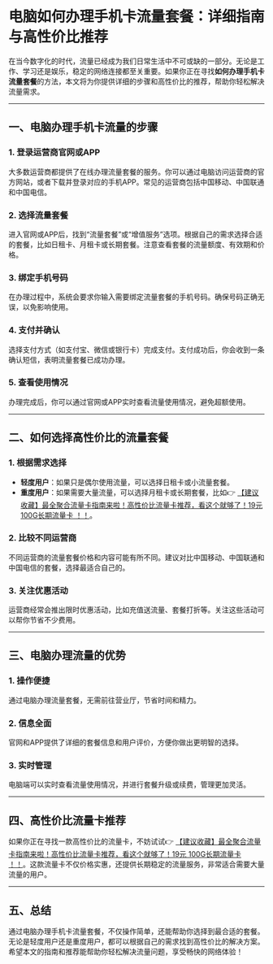 # 电脑如何办理手机卡流量套餐：详细指南与高性价比推荐

在当今数字化的时代，流量已经成为我们日常生活中不可或缺的一部分。无论是工作、学习还是娱乐，稳定的网络连接都至关重要。如果你正在寻找**如何办理手机卡流量套餐**的方法，本文将为你提供详细的步骤和高性价比的推荐，帮助你轻松解决流量需求。

---

## 一、电脑办理手机卡流量的步骤

### 1. 登录运营商官网或APP
大多数运营商都提供了在线办理流量套餐的服务。你可以通过电脑访问运营商的官方网站，或者下载并登录对应的手机APP。常见的运营商包括中国移动、中国联通和中国电信。

### 2. 选择流量套餐
进入官网或APP后，找到“流量套餐”或“增值服务”选项。根据自己的需求选择合适的套餐，比如日租卡、月租卡或长期套餐。注意查看套餐的流量额度、有效期和价格。

### 3. 绑定手机号码
在办理过程中，系统会要求你输入需要绑定流量套餐的手机号码。确保号码正确无误，以免影响使用。

### 4. 支付并确认
选择支付方式（如支付宝、微信或银行卡）完成支付。支付成功后，你会收到一条确认短信，表明流量套餐已成功办理。

### 5. 查看使用情况
办理完成后，你可以通过官网或APP实时查看流量使用情况，避免超额使用。

---

## 二、如何选择高性价比的流量套餐

### 1. 根据需求选择
- **轻度用户**：如果只是偶尔使用流量，可以选择日租卡或小流量套餐。
- **重度用户**：如果需要大量流量，可以选择月租卡或长期套餐，比如👉 [【建议收藏】最全聚合流量卡指南来啦！高性价比流量卡推荐，看这个就够了！19元 100G长期流量卡 ！！](https://bit.ly/Liuliangka)。

### 2. 比较不同运营商
不同运营商的流量套餐价格和内容可能有所不同。建议对比中国移动、中国联通和中国电信的套餐，选择最适合自己的。

### 3. 关注优惠活动
运营商经常会推出限时优惠活动，比如充值送流量、套餐打折等。关注这些活动可以帮你节省不少费用。

---

## 三、电脑办理流量的优势

### 1. 操作便捷
通过电脑办理流量套餐，无需前往营业厅，节省时间和精力。

### 2. 信息全面
官网和APP提供了详细的套餐信息和用户评价，方便你做出更明智的选择。

### 3. 实时管理
电脑端可以实时查看流量使用情况，并进行套餐升级或续费，管理更加灵活。

---

## 四、高性价比流量卡推荐

如果你正在寻找一款高性价比的流量卡，不妨试试👉 [【建议收藏】最全聚合流量卡指南来啦！高性价比流量卡推荐，看这个就够了！19元 100G长期流量卡 ！！](https://bit.ly/Liuliangka)。这款流量卡不仅价格实惠，还提供长期稳定的流量服务，非常适合需要大量流量的用户。

---

## 五、总结

通过电脑办理手机卡流量套餐，不仅操作简单，还能帮助你选择到最合适的套餐。无论是轻度用户还是重度用户，都可以根据自己的需求找到高性价比的解决方案。希望本文的指南和推荐能帮助你轻松解决流量问题，享受畅快的网络体验！